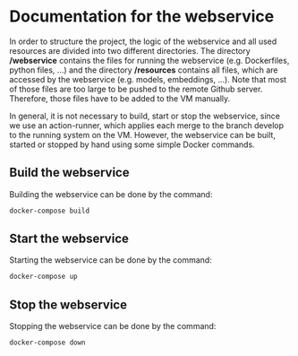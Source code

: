 # Documentation for the webservice

In order to structure the project, the logic of the webservice and all used resources are divided into two different directories. The directory **/webservice** contains the files for running the webservice (e.g. Dockerfiles, python files, ...) and the directory **/resources** contains all files, which are accessed by the webservice (e.g. models, embeddings, ...). Note that most of those files are too large to be pushed to the remote Github server. Therefore, those files have to be added to the VM manually.

In general, it is not necessary to build, start or stop the webservice, since we use an action-runner, which applies each merge to the branch develop to the running system on the VM. However, the webservice can be built, started or stopped by hand using some simple Docker commands.

## Build the webservice

Building the webservice can be done by the command:

```bash
docker-compose build
```

## Start the webservice

Starting the webservice can be done by the command:

```bash
docker-compose up
```

## Stop the webservice

Stopping the webservice can be done by the command:

```bash
docker-compose down
```
